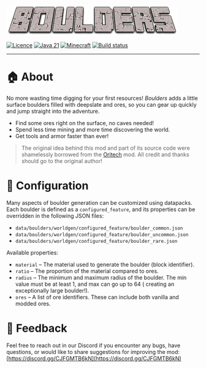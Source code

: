![Logo](https://github.com/ivkond-mc/boulders/blob/1.21.4/docs/logo.png?raw=true)

[![Licence](https://img.shields.io/badge/license-MIT-blue.svg)](https://opensource.org/license/mit)
[![Java 21](https://img.shields.io/badge/java-21%2B-blue)](https://adoptium.net/temurin/releases/?version=21)
[![Minecraft](https://img.shields.io/badge/minecraft-1.21.4-blue)](https://www.minecraft.net/article/minecraft-java-edition-1-21-4)
[![Build status](https://img.shields.io/github/actions/workflow/status/ivkond-mc/boulders/gradle-publish.yml?branch=release/1.21.4)](https://github.com/ivkond-mc/boulders/actions/workflows/gradle-publish.yml?branch=release/1.21.4)

---

# 🏠 About

No more wasting time digging for your first resources! *Boulders* adds a little surface boulders filled with deepslate
and ores, so you can gear up quickly and jump straight into the adventure.

* Find some ores right on the surface, no caves needed!
* Spend less time mining and more time discovering the world.
* Get tools and armor faster than ever!

> The original idea behind this mod and part of its source code were shamelessly borrowed from
> the [Oritech](https://github.com/Rearth/Oritech) mod. All credit and thanks should go to the original author!

# 🔧 Configuration

Many aspects of boulder generation can be customized using datapacks. Each boulder is defined as a `configured_feature`,
and its properties can be overridden in the following JSON files:

* `data/boulders/worldgen/configured_feature/boulder_common.json`
* `data/boulders/worldgen/configured_feature/boulder_uncommon.json`
* `data/boulders/worldgen/configured_feature/boulder_rare.json`

Available properties:

* `material` – The material used to generate the boulder (block identifier).
* `ratio` – The proportion of the material compared to ores.
* `radius` – The minimum and maximum radius of the boulder. The min value must be at least 1, and max can go up to 64 (
  creating an exceptionally large boulder!).
* `ores` – A list of ore identifiers. These can include both vanilla and modded ores.

# 📢 Feedback

Feel free to reach out in our Discord if you encounter any bugs, have questions, or would like to share suggestions for
improving the mod: [https://discord.gg/CJFGMTB6kN](https://discord.gg/CJFGMTB6kN)

